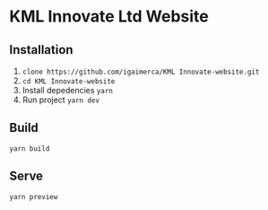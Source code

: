 # KML Innovate Ltd Website

## Installation
1. `clone https://github.com/igaimerca/KML Innovate-website.git` 
2. `cd KML Innovate-website`
3. Install depedencies `yarn`
4. Run project `yarn dev`

## Build
`yarn build`

## Serve
`yarn preview`